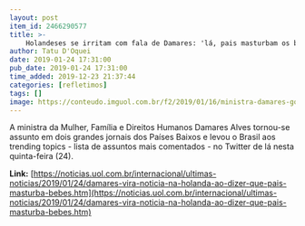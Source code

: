 ```yaml
---
layout: post
item_id: 2466290577
title: >-
    Holandeses se irritam com fala de Damares: 'lá, pais masturbam os bebês'
author: Tatu D'Oquei
date: 2019-01-24 17:31:00
pub_date: 2019-01-24 17:31:00
time_added: 2019-12-23 21:37:44
categories: [refletimos]
tags: []
image: https://conteudo.imguol.com.br/f2/2019/01/16/ministra-damares-governo-bolsonaro-1547687991456_615x300.png
---
```


A ministra da Mulher, Família e Direitos Humanos Damares Alves tornou-se assunto em dois grandes jornais dos Países Baixos e levou o Brasil aos trending topics - lista de assuntos mais comentados - no Twitter de lá nesta quinta-feira (24).

**Link:** [https://noticias.uol.com.br/internacional/ultimas-noticias/2019/01/24/damares-vira-noticia-na-holanda-ao-dizer-que-pais-masturba-bebes.htm](https://noticias.uol.com.br/internacional/ultimas-noticias/2019/01/24/damares-vira-noticia-na-holanda-ao-dizer-que-pais-masturba-bebes.htm)

